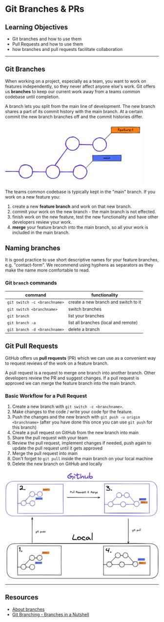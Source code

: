 # Git Branches & PRs

## Learning Objectives

- Git branches and how to use them
- Pull Requests and how to use them
- how branches and pull requests facilitate collaboration

---

## Git Branches

When working on a project, especially as a team, you want to work on features independently, so they
never affect anyone else's work. Git offers us **branches** to keep our current work away from a
teams common codebase until completion.

A branch lets you split from the main line of development. The new branch shares a part of its
commit history with the main branch. At a certain commit the new branch branches off and the commit
histories differ.

<img src="assets/branches.png" width="450">

The teams common codebase is typically kept in the "main" branch. If you work on a new feature you:

1. create a new **feature branch** and work on that new branch.
2. commit your work on the new branch - the main branch is not effected.
3. finish work on the new feature, test the new functionality and have other developers review your
   work.
4. **merge** your feature branch into the main branch, so all your work is included in the main
   branch.

## Naming branches

It is good practice to use short descriptive names for your feature branches, e.g. "contact-form".
We recommend using hyphens as separators as they make the name more comfortable to read.

### Git `branch` commands

| command                      | functionality                        |
| ---------------------------- | ------------------------------------ |
| `git switch -c <branchname>` | create a new branch and switch to it |
| `git switch <branchname>`    | switch branches                      |
| `git branch`                 | list your branches                   |
| `git branch -a`              | list all branches (local and remote) |
| `git branch -d <branchname>` | delete a branch                      |

## Git Pull Requests

GitHub offers us **pull requests** (PR) which we can use as a convenient way to request reviews of
the work on a feature branch.

A pull request is a request to merge one branch into another branch. Other developers review the PR
and suggest changes. If a pull request is approved we can merge the feature branch into the main
branch.

### Basic Workflow for a Pull Request

1. Create a new branch with `git switch -c <branchname>`.
2. Make changes to the code / write your code fpr the feature.
3. Push the changes and the new branch with `git push -u origin <branchname>` (after you have done
   this once you can use `git push` for this branch)
4. Create a pull request on GitHub from the new branch into main
5. Share the pull request with your team
6. Review the pull request, implement changes if needed, push again to update the pull request until
   it gets approved
7. Merge the pull request into main
8. Don't forget to `git pull` inside the main branch on your local machine
9. Delete the new branch on GitHub and locally

<img src="assets/git-basics-branching-workflow.png" width="900">

---

## Resources

- [About branches](https://docs.github.com/en/pull-requests/collaborating-with-pull-requests/proposing-changes-to-your-work-with-pull-requests/about-branches)
- [Git Branching - Branches in a Nutshell](https://git-scm.com/book/en/v2/Git-Branching-Branches-in-a-Nutshell)
